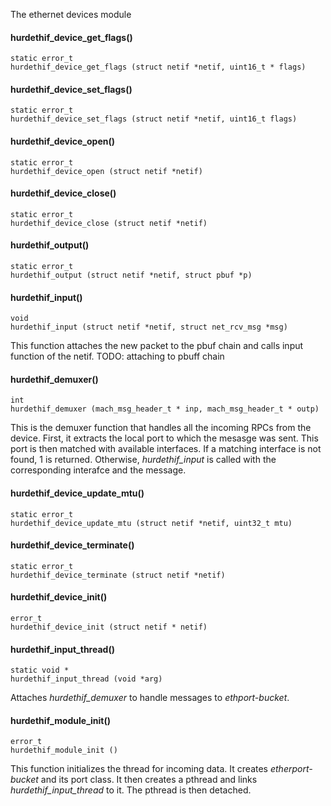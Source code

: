 The ethernet devices module

#### hurdethif_device_get_flags() ####

    static error_t
    hurdethif_device_get_flags (struct netif *netif, uint16_t * flags)

#### hurdethif_device_set_flags() ####

    static error_t
    hurdethif_device_set_flags (struct netif *netif, uint16_t flags)

#### hurdethif_device_open() ####

    static error_t
    hurdethif_device_open (struct netif *netif)

#### hurdethif_device_close() ####

    static error_t
    hurdethif_device_close (struct netif *netif)

#### hurdethif_output() ####

    static error_t
    hurdethif_output (struct netif *netif, struct pbuf *p)

#### hurdethif_input() ####

    void
    hurdethif_input (struct netif *netif, struct net_rcv_msg *msg)

This function attaches the new packet to the pbuf chain and calls input function of the netif. TODO: attaching to pbuff chain

#### hurdethif_demuxer() ####

    int
    hurdethif_demuxer (mach_msg_header_t * inp, mach_msg_header_t * outp)

This is the demuxer function that handles all the incoming RPCs from the device.
First, it extracts the local port to which the mesasge was sent. This port is then matched with available interfaces. If a matching interface is not found, 1 is returned. Otherwise, *hurdethif_input* is called with the corresponding interafce and the message.

#### hurdethif_device_update_mtu() ####

    static error_t
    hurdethif_device_update_mtu (struct netif *netif, uint32_t mtu)

#### hurdethif_device_terminate() ####

    static error_t
    hurdethif_device_terminate (struct netif *netif)

#### hurdethif_device_init() ####

    error_t
    hurdethif_device_init (struct netif * netif)

#### hurdethif_input_thread()

    static void *
    hurdethif_input_thread (void *arg)

Attaches *hurdethif_demuxer* to handle messages to *ethport-bucket*.

#### hurdethif_module_init()

    error_t
    hurdethif_module_init ()

This function initializes the thread for incoming data. It creates *etherport-bucket* and its port class. It then creates a pthread and links *hurdethif_input_thread* to it. The pthread is then detached.